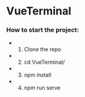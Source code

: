 # VueTerminal
### How to start the project:
* 1. Clone the repo
* 2. cd VueTerminal/
* 3. npm install
* 4. npm run serve
